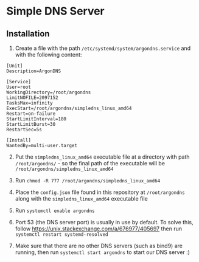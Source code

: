 # Simple DNS Server

## Installation
1. Create a file with the path `/etc/systemd/system/argondns.service` and with the following content:
```
[Unit]
Description=ArgonDNS

[Service]
User=root
WorkingDirectory=/root/argondns
LimitNOFILE=2097152
TasksMax=infinity
ExecStart=/root/argondns/simpledns_linux_amd64
Restart=on-failure
StartLimitInterval=180
StartLimitBurst=30
RestartSec=5s

[Install]
WantedBy=multi-user.target
```

2. Put the `simpledns_linux_amd64` executable file at a directory with path `/root/argondns/` - so the final path of the executable will be `/root/argondns/simpledns_linux_amd64`

3. Run `chmod -R 777 /root/argondns/simpledns_linux_amd64`

4. Place the `config.json` file found in this repository at `/root/argondns` along with the `simpledns_linux_amd64` executable file

5. Run `systemctl enable argondns`

6. Port 53 (the DNS server port) is usually in use by default. To solve this, follow https://unix.stackexchange.com/a/676977/405697 then run `systemctl restart systemd-resolved`

7. Make sure that there are no other DNS servers (such as bind9) are running, then run `systemctl start argondns` to start our DNS server :) 
